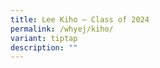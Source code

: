 ```yaml
---
title: Lee Kiho – Class of 2024
permalink: /whyej/kiho/
variant: tiptap
description: ""
---
```

<p></p>